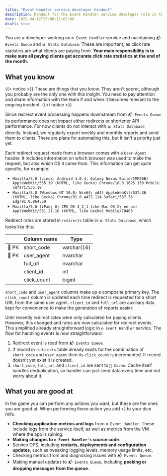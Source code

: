 ```yaml
---
title: "Event Handler service developer handout"
description: handout for the Event Handler service developer role in the Short.ly scenario
date: 2022-04-12T23:08:11+02:00
draft: true
---
```


You are a developer working on `⚙️ Event Handler` service and maintaining `📬️ Events Queue` and `📊️ Stats Database`. These are important, as click rate statistics are what clients are paying from. **Your main responsibility is to make sure all paying clients get accurate click rate statistics at the end of the month.**
<!--more-->

## What you know

{{< notice >}}
These are things that you know. They aren't secret, although you probably are the only one with this insight. You need to pay attention and share information with the team if and when it becomes relevant to the ongoing incident.
{{</ notice >}}

Since redirect event processing happens downstream from `📬️ Events Queue` its performance does not impact either redirects or shortener API performance. For now clients do not interact with `📊️ Stats Database` directly. Instead, we regularly export weekly and monthly reports and send them to clients. There are plans for automating this, but it isn't a priority just yet.

Each redirect request made from a browser comes with a `User-Agent` header. It includes information on which browser was used to make the request, but also which OS it came from. This information can get quite specific, for example:

* `Mozilla/5.0 (Linux; Android 4.0.4; Galaxy Nexus Build/IMM76B)
AppleWebKit/535.19 (KHTML, like Gecko)
Chrome/18.0.1025.133 Mobile Safari/535.19`
* `Mozilla/5.0 (Windows NT 10.0; Win64; x64) AppleWebKit/537.36 (KHTML, like Gecko) Chrome/91.0.4472.124 Safari/537.36 Edg/91.0.864.59`
* `Mozilla/5.0 (iPad; U; CPU OS 3_2_1 like Mac OS X; en-us) AppleWebKit/531.21.10 (KHTML, like Gecko) Mobile/7B405`

Redirect rates are stored in `redirects` table in `📊️ Stats Database`, which looks like this:

|       | Column name   | Type        |
|-------|---------------|-------------|
| 🔑️ PK | short_code    | varchar(16) |
| 🔑️ PK | user_agent    | nvarchar    |
|       | full_url      | nvarchar    |
|       | client_id     | int         |
|       | click_count   | bigint      |

`short_code` and `user_agent` columns make up a composite primary key. The `click_count` column is updated each time redirect is requested for a short URL from the same user agent. `client_id` and `full_url` are auxiliary data kept for convenience to make the generation of reports easier.

Until recently redirect rates were only calculated for paying clients. However, this changed and rates are now calculated for redirect events. This simplified already straightforward logic in `⚙️ Event Handler` service. The flow for handling events is now straightforward:

1. Redirect event is read from `📬️ Events Queue`.
1. If record in `redirects` table already exists for the combination of `short_code` and `user_agent` then its `click_count` is incremented. If record doesn't yet exist it is created.
1. `short_code`, `full_url` and `client_id` are sent to `🔗️ Cache`. Cache itself handles deduplication, so handler can just send data every time and not worry about it.

## What you are good at

In the game you can perform any actions you want, but these are the ones you are good at. When performing these action you add `+2` to your dice rolls.

* **Checking application metrics and logs** from `⚙️ Event Handler`. These include logs from the service itself, as well as metrics from the VM where the app is ruining.
* **Making changes to `⚙️ Event Handler's` source code**.
* Service OPS, including **restarts, deployments and configuration updates**, such as tweaking logging levels, memory usage limits, etc.
* Checking metrics from and diagnosing issues with `📬️ Events Queue`.
* Making manual updates to `📬️ Events Queue`, including **peeking or dropping messages from the queue**.

